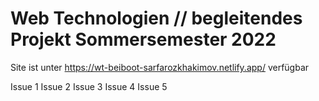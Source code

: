 # Web Technologien // begleitendes Projekt Sommersemester 2022


  Site ist unter https://wt-beiboot-sarfarozkhakimov.netlify.app/  verfügbar


Issue 1
Issue 2
Issue 3
Issue 4
Issue 5